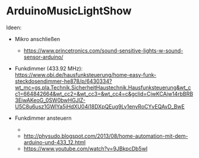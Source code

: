 # ArduinoMusicLightShow

Ideen:
- Mikro anschließen

   - https://www.princetronics.com/sound-sensitive-lights-w-sound-sensor-arduino/



- Funkdimmer (433.92 MHz): https://www.obi.de/hausfunksteuerung/home-easy-funk-steckdosendimmer-he878/p/6430334?wt_mc=gs.pla.Technik.SicherheitHaustechnik.Hausfunksteuerung&wt_cc1=664842664&wt_cc2=&wt_cc3=&wt_cc4=c&gclid=CjwKCAjw14rbBRB3EiwAKeoG_0SW0bwHGJlZ-U5C8u6usz1GWlYa5jHdXU04i18DXpQEug9Ly1enyRoCYvEQAvD_BwE

- Funkdimmer ansteuern
  
  - 
  - http://physudo.blogspot.com/2013/08/home-automation-mit-dem-arduino-und-433_12.html
  - https://www.youtube.com/watch?v=9JBkpcDb5wI
